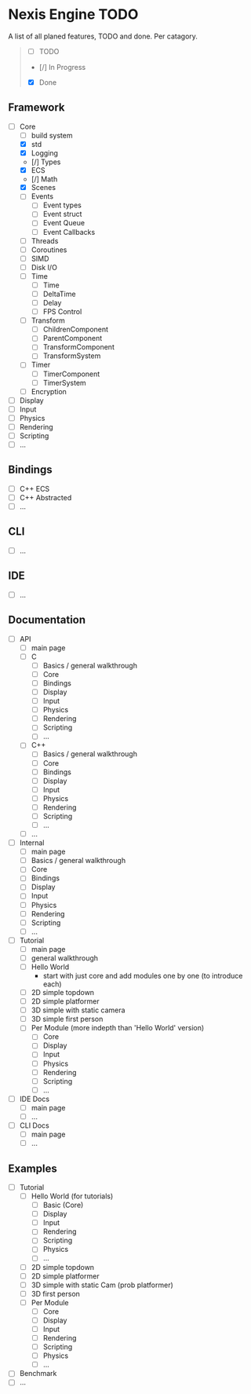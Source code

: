 # Nexis Engine TODO

A list of all planed features, TODO and done. Per catagory.

> - [ ] TODO
> - [/] In Progress <!-- maybe use `![[/]](Docs/img/halfchecked.png)` instead -->
> - [X] Done

## Framework
- [ ] Core
    - [ ] build system
    - [X] std
    - [X] Logging
    - [/] Types
    - [X] ECS
    - [/] Math
    - [X] Scenes
    - [ ] Events
        - [ ] Event types
        - [ ] Event struct
        - [ ] Event Queue
        - [ ] Event Callbacks
    - [ ] Threads
    - [ ] Coroutines
    - [ ] SIMD
    - [ ] Disk I/O
    - [ ] Time
        - [ ] Time
        - [ ] DeltaTime
        - [ ] Delay
        - [ ] FPS Control
    - [ ] Transform
        - [ ] ChildrenComponent
        - [ ] ParentComponent
        - [ ] TransformComponent
        - [ ] TransformSystem
    - [ ] Timer
        - [ ] TimerComponent
        - [ ] TimerSystem
    - [ ] Encryption
- [ ] Display
- [ ] Input
- [ ] Physics
- [ ] Rendering
- [ ] Scripting
- [ ] ...

## Bindings
- [ ] C++ ECS
- [ ] C++ Abstracted
- [ ] ...

## CLI
- [ ] ...

## IDE
- [ ] ...

## Documentation
- [ ] API
    - [ ] main page
    - [ ] C
        - [ ] Basics / general walkthrough
        - [ ] Core
        - [ ] Bindings
        - [ ] Display
        - [ ] Input
        - [ ] Physics
        - [ ] Rendering
        - [ ] Scripting
        - [ ] ...
    - [ ] C++
        - [ ] Basics / general walkthrough
        - [ ] Core
        - [ ] Bindings
        - [ ] Display
        - [ ] Input
        - [ ] Physics
        - [ ] Rendering
        - [ ] Scripting
        - [ ] ...
    - [ ] ...
- [ ] Internal
    - [ ] main page
    - [ ] Basics / general walkthrough
    - [ ] Core
    - [ ] Bindings
    - [ ] Display
    - [ ] Input
    - [ ] Physics
    - [ ] Rendering
    - [ ] Scripting
    - [ ] ...
- [ ] Tutorial
    - [ ] main page
    - [ ] general walkthrough
    - [ ] Hello World
        - start with just core and add modules one by one (to introduce each)
    - [ ] 2D simple topdown
    - [ ] 2D simple platformer
    - [ ] 3D simple with static camera
    - [ ] 3D simple first person
    - [ ] Per Module (more indepth than 'Hello World' version)
        - [ ] Core
        - [ ] Display
        - [ ] Input
        - [ ] Physics
        - [ ] Rendering
        - [ ] Scripting
        - [ ] ...
- [ ] IDE Docs
    - [ ] main page
    - [ ] ...
- [ ] CLI Docs
    - [ ] main page
    - [ ] ...

## Examples
- [ ] Tutorial
    - [ ] Hello World (for tutorials)
        - [ ] Basic (Core)
        - [ ] Display
        - [ ] Input
        - [ ] Rendering
        - [ ] Scripting
        - [ ] Physics
        - [ ] ...
    - [ ] 2D simple topdown
    - [ ] 2D simple platformer
    - [ ] 3D simple with static Cam (prob platformer)
    - [ ] 3D first person
    - [ ] Per Module
        - [ ] Core
        - [ ] Display
        - [ ] Input
        - [ ] Rendering
        - [ ] Scripting
        - [ ] Physics
        - [ ] ...
- [ ] Benchmark
- [ ] ...